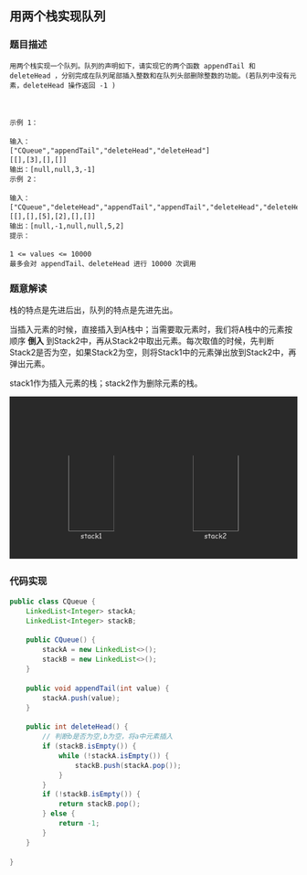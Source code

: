 ## 用两个栈实现队列

### 题目描述

```
用两个栈实现一个队列。队列的声明如下，请实现它的两个函数 appendTail 和 deleteHead ，分别完成在队列尾部插入整数和在队列头部删除整数的功能。(若队列中没有元素，deleteHead 操作返回 -1 )

 

示例 1：

输入：
["CQueue","appendTail","deleteHead","deleteHead"]
[[],[3],[],[]]
输出：[null,null,3,-1]
示例 2：

输入：
["CQueue","deleteHead","appendTail","appendTail","deleteHead","deleteHead"]
[[],[],[5],[2],[],[]]
输出：[null,-1,null,null,5,2]
提示：

1 <= values <= 10000
最多会对 appendTail、deleteHead 进行 10000 次调用
```



### 题意解读

栈的特点是先进后出，队列的特点是先进先出。

当插入元素的时候，直接插入到A栈中；当需要取元素时，我们将A栈中的元素按顺序 **倒入** 到Stack2中，再从Stack2中取出元素。每次取值的时候，先判断Stack2是否为空，如果Stack2为空，则将Stack1中的元素弹出放到Stack2中，再弹出元素。

stack1作为插入元素的栈；stack2作为删除元素的栈。



![jianzhi_9](assets/jianzhi_9.gif)

### 代码实现

```Java
public class CQueue {
    LinkedList<Integer> stackA;
    LinkedList<Integer> stackB;

    public CQueue() {
        stackA = new LinkedList<>();
        stackB = new LinkedList<>();
    }

    public void appendTail(int value) {
        stackA.push(value);
    }

    public int deleteHead() {
        // 判断b是否为空,b为空，将a中元素插入
        if (stackB.isEmpty()) {
            while (!stackA.isEmpty()) {
                stackB.push(stackA.pop());
            }
        }
        if (!stackB.isEmpty()) {
            return stackB.pop();
        } else {
            return -1;
        }
    }

}
```

